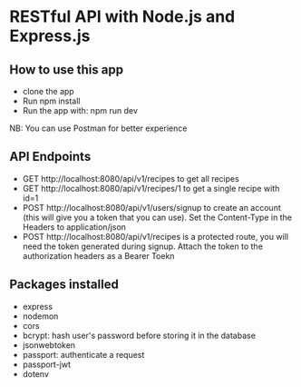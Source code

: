 # RESTful API with Node.js and Express.js

## How to use this app

- clone the app
- Run npm install
- Run the app with: npm run dev

NB: You can use Postman for better experience

## API Endpoints

- GET http://localhost:8080/api/v1/recipes to get all recipes
- GET http://localhost:8080/api/v1/recipes/1 to get a single recipe with id=1
- POST http://localhost:8080/api/v1/users/signup to create an account (this will give you a token that you can use). Set the Content-Type in the Headers to application/json
- POST http://localhost:8080/api/v1/recipes is a protected route, you will need the token generated during signup. Attach the token to the authorization headers as a Bearer Toekn

## Packages installed

- express
- nodemon
- cors
- bcrypt: hash user's password before storing it in the database
- jsonwebtoken
- passport: authenticate a request
- passport-jwt
- dotenv

